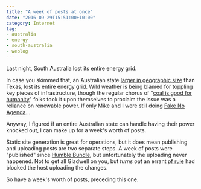 ```yaml
---
title: "A week of posts at once"
date: "2016-09-29T15:51:00+10:00"
category: Internet
tag:
- australia
- energy
- south-australia
- weblog
---
```

Last night, South Australia lost its entire energy grid.

In case you skimmed that, an Australian state [larger in geographic size] than Texas, lost its entire energy grid. Wild weather is being blamed for toppling key pieces of infrastructure, though the regular chorus of "[coal is good for humanity]" folks took it upon themselves to proclaim the issue was a reliance on renewable power. If only Mike and I were still doing [Fake No Agenda]...

Anyway, I figured if an entire Australian state can handle having their power knocked out, I can make up for a week's worth of posts.

Static site generation is great for operations, but it does mean publishing and uploading posts are two separate steps. A week of posts were "published" since [Humble Bundle], but unfortunately the uploading never happened. Not to get all Gladwell on you, but *turns out* an errant [pf rule] had blocked the host uploading the changes. 

So have a week's worth of posts, preceding this one.

[coal is good for humanity]: http://www.smh.com.au/federal-politics/political-news/coal-is-good-for-humanity-says-tony-abbott-at-mine-opening-20141013-115bgs.html
[Fake No Agenda]: http://localhost:1313/tag/from-fakenoagenda/
[larger in geographic size]: http://www.wolframalpha.com/input/?i="south+australia"+texas
[Humble Bundle]: http://localhost:1313/humble-bundle-real-science-fiction/
[pf rule]: https://www.freebsd.org/doc/handbook/firewalls-pf.html

